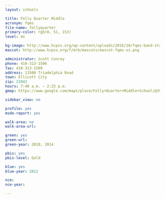 ```yaml
---
layout: schools

title: Folly Quarter Middle
acronym: fqms
file-name: follyquarter
primary-color: rgb(0, 51, 153)
level: ms

bg-image: http://www.hcpss.org/wp-content/uploads/2016/10/fqms-band-stage.jpg
mascot: http://www.hcpss.org/f/mrb/mascots/mascot-fqms-xs.png

administrator: Scott Conroy
phone: 410-313-1506
fax: 410-313-1509
address: 13500 Triadelphia Road
town: Ellicott City
zip: 21042
hours: 7:40 a.m. – 2:25 p.m.
gmap: https://www.google.com/maps/place/Folly+Quarter+Middle+School/@39.2660437,-76.9854438,16.53z/data=!4m2!3m1!1s0x89c827969096d4d9:0x15c154b953ee026?hl=en

sidebar_view: no

profile: yes
msde-report: yes

walk-area: no
walk-area-url:

green: yes
green-url:
green-year: 2010, 2014

pbis: yes
pbis-level: Gold

blue: yes
blue-year: 2012

nce:
nce-year:

---
```

